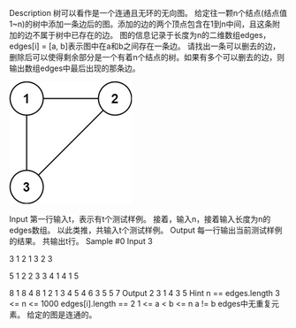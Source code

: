 Description
树可以看作是一个连通且无环的无向图。
给定往一颗n个结点(结点值1~n)的树中添加一条边后的图。添加的边的两个顶点包含在1到n中间，且这条附加的边不属于树中已存在的边。
图的信息记录于长度为n的二维数组edges，edges[i] = [a, b]表示图中在a和b之间存在一条边。
请找出一条可以删去的边，删除后可以使得剩余部分是一个有着n个结点的树。如果有多个可以删去的边，则输出数组edges中最后出现的那条边。
   
![Alt text](image.png)

Input
第一行输入t，表示有t个测试样例。
接着，输入n，接着输入长度为n的edges数组。
以此类推，共输入t个测试样例。
Output
每一行输出当前测试样例的结果。
共输出t行。
Sample
#0
Input
3

3
1 2
1 3
2 3

5
1 2
2 3
3 4
1 4
1 5

8
1 8
4 8
1 2
1 3
4 5
4 6
3 5
5 7
Output
2 3
1 4
3 5
Hint
n == edges.length
3 <= n <= 1000
edges[i].length == 2
1 <= a < b <= n
a != b
edges中无重复元素。
给定的图是连通的。
